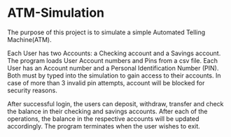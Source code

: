 # ATM-Simulation

The purpose of this project is to simulate a simple Automated Telling Machine(ATM).

Each User has two Accounts: a Checking account and a Savings account.
The program loads User Account numbers and Pins from a csv file.
Each User has an Account number and a Personal Identification Number (PIN). 
Both must by typed into the simulation to gain access to their accounts.
In case of more than 3 invalid pin attempts, account will be blocked for security reasons.


After successful login, the users can deposit, withdraw, transfer and check the balance  in their checking and savings accounts.
After each of the operations, the balance in the respective accounts will be updated accordingly.
The program terminates when the user wishes to exit.


